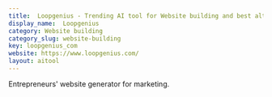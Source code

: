 ```yaml
---
title:  Loopgenius - Trending AI tool for Website building and best alternatives
display_name:  Loopgenius
category: Website building
category_slug: website-building
key: loopgenius_com
website: https://www.loopgenius.com/
layout: aitool
---
```


Entrepreneurs' website generator for marketing.
